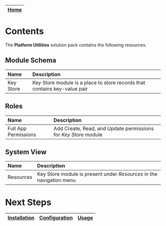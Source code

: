 | [Home](../README.md) |
| -------------------------------------------- |

# Contents

The **Platform Utilities** solution pack contains the following resources.

## Module Schema

| Name      | Description                                                               |
|:----------|:--------------------------------------------------------------------------|
| Key Store | Key Store module is a place to store records that contains key-value pair |

## Roles

| Name                 | Description                                                             |
|:---------------------|:------------------------------------------------------------------------|
| Full App Permissions | Add Create, Read, and Update permissions for *Key Store* module |


## System View

| Name      | Description                                                          |
|:----------|:---------------------------------------------------------------------|
| Resources | Key Store module is present under *Resources* in the navigation menu |

# Next Steps

| [Installation](./setup.md#installation) | [Configuration](./setup.md#configuration) | [Usage](./usage.md) |
|-----------------------------------------|-------------------------------------------|---------------------|
